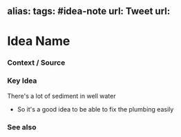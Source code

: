 alias: 
tags: #idea-note
url:
Tweet url: 
---
# Idea Name

### Context / Source


### Key Idea

There's a lot of sediment in well water
- So it's a good idea to be able to fix the plumbing easily

### See also
